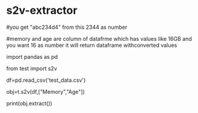 # s2v-extractor

#you get "abc234d4" from this 2344 as number

#memory and age are column of datafrme which has values like 16GB and you want 16 as number it will return dataframe withconverted values

import pandas as pd


from test import s2v

 

df=pd.read_csv('test_data.csv')


obj=t.s2v(df,["Memory","Age"])         
              
print(obj.extract())



